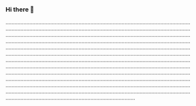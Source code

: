 ### Hi there 👋

.......................................................................................................................................................................................................................................................................................................................................................................................................................................................................................................................................................................................................................................................................................................................................................................................................................................................................................................................................................................................................................................................................................................................................................................................................................................................................................................................................................................................................................................................................................................................................................................................................................................